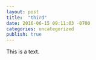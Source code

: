 ```yaml
---
layout: post
title:  "third"
date: 2016-06-15 09:11:03 -0700
categories: uncategorized
publish: true
---
```

This is a text.

